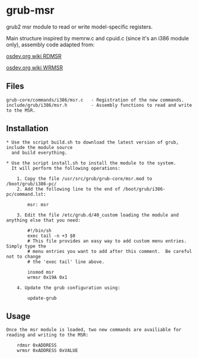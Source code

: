 # grub-msr
grub2 msr module to read or write model-specific registers.

Main structure inspired by memrw.c and cpuid.c (since it's an i386 module only), assembly code adapted from:

   [osdev.org wiki RDMSR](https://wiki.osdev.org/Inline_Assembly/Examples#RDMSR)
   
   [osdev.org wiki WRMSR](https://wiki.osdev.org/Inline_Assembly/Examples#WRMSR)

Files
-----

    grub-core/commands/i386/msr.c	- Registration of the new commands.
    include/grub/i386/msr.h			- Assembly functions to read and write to the MSR.

Installation
------------

    * Use the script build.sh to download the latest version of grub, include the module source 
      and build everything.
      
    * Use the script install.sh to install the module to the system.
      It will perform the following operations:
    
        1. Copy the file /usr/src/grub/grub-core/msr.mod to /boot/grub/i386-pc/
        2. Add the following line to the end of /boot/grub/i386-pc/command.lst:
    
            msr: msr
        
        3. Edit the file /etc/grub.d/40_custom loading the module and anything else that you need:
        
            #!/bin/sh
            exec tail -n +3 $0
            # This file provides an easy way to add custom menu entries.  Simply type the
            # menu entries you want to add after this comment.  Be careful not to change
            # the 'exec tail' line above.
             
            insmod msr
            wrmsr 0x19A 0x1
    
        4. Update the grub configuration using:
    
            update-grub

Usage
-----

    Once the msr module is loaded, two new commands are availiable for reading and writing to the MSR:

        rdmsr 0xADDRESS
        wrmsr 0xADDRESS 0xVALUE



